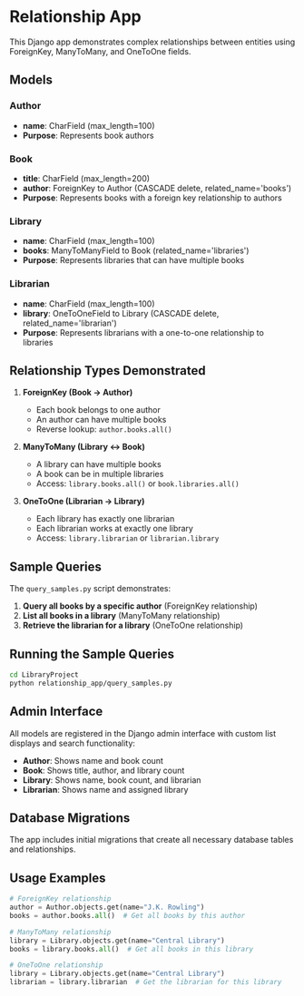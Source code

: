 # Relationship App

This Django app demonstrates complex relationships between entities using ForeignKey, ManyToMany, and OneToOne fields.

## Models

### Author
- **name**: CharField (max_length=100)
- **Purpose**: Represents book authors

### Book
- **title**: CharField (max_length=200)
- **author**: ForeignKey to Author (CASCADE delete, related_name='books')
- **Purpose**: Represents books with a foreign key relationship to authors

### Library
- **name**: CharField (max_length=100)
- **books**: ManyToManyField to Book (related_name='libraries')
- **Purpose**: Represents libraries that can have multiple books

### Librarian
- **name**: CharField (max_length=100)
- **library**: OneToOneField to Library (CASCADE delete, related_name='librarian')
- **Purpose**: Represents librarians with a one-to-one relationship to libraries

## Relationship Types Demonstrated

1. **ForeignKey (Book → Author)**
   - Each book belongs to one author
   - An author can have multiple books
   - Reverse lookup: `author.books.all()`

2. **ManyToMany (Library ↔ Book)**
   - A library can have multiple books
   - A book can be in multiple libraries
   - Access: `library.books.all()` or `book.libraries.all()`

3. **OneToOne (Librarian → Library)**
   - Each library has exactly one librarian
   - Each librarian works at exactly one library
   - Access: `library.librarian` or `librarian.library`

## Sample Queries

The `query_samples.py` script demonstrates:

1. **Query all books by a specific author** (ForeignKey relationship)
2. **List all books in a library** (ManyToMany relationship)
3. **Retrieve the librarian for a library** (OneToOne relationship)

## Running the Sample Queries

```bash
cd LibraryProject
python relationship_app/query_samples.py
```

## Admin Interface

All models are registered in the Django admin interface with custom list displays and search functionality:

- **Author**: Shows name and book count
- **Book**: Shows title, author, and library count
- **Library**: Shows name, book count, and librarian
- **Librarian**: Shows name and assigned library

## Database Migrations

The app includes initial migrations that create all necessary database tables and relationships.

## Usage Examples

```python
# ForeignKey relationship
author = Author.objects.get(name="J.K. Rowling")
books = author.books.all()  # Get all books by this author

# ManyToMany relationship
library = Library.objects.get(name="Central Library")
books = library.books.all()  # Get all books in this library

# OneToOne relationship
library = Library.objects.get(name="Central Library")
librarian = library.librarian  # Get the librarian for this library
``` 